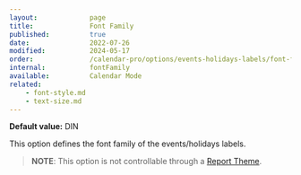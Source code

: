 ```yaml
---
layout:             page
title:              Font Family
published:          true
date:               2022-07-26
modified:           2024-05-17
order:              /calendar-pro/options/events-holidays-labels/font-family
internal:           fontFamily
available:          Calendar Mode
related:
    - font-style.md
    - text-size.md
---
```

**Default value:** DIN

This option defines the font family of the events/holidays labels.  

> **NOTE**: This option is not controllable through a [Report Theme](../../features/themes.md).